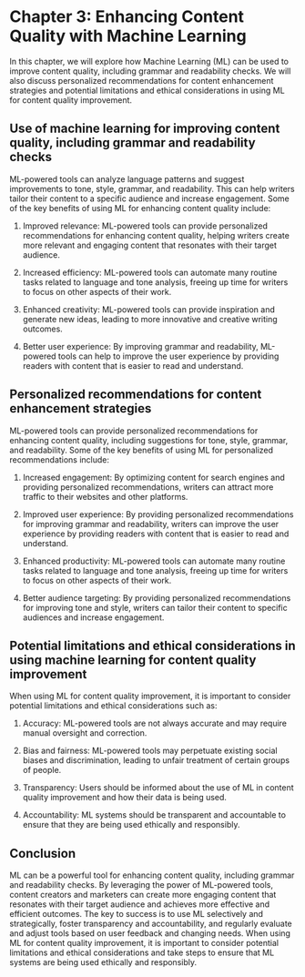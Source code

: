 Chapter 3: Enhancing Content Quality with Machine Learning
==========================================================

In this chapter, we will explore how Machine Learning (ML) can be used to improve content quality, including grammar and readability checks. We will also discuss personalized recommendations for content enhancement strategies and potential limitations and ethical considerations in using ML for content quality improvement.

Use of machine learning for improving content quality, including grammar and readability checks
-----------------------------------------------------------------------------------------------

ML-powered tools can analyze language patterns and suggest improvements to tone, style, grammar, and readability. This can help writers tailor their content to a specific audience and increase engagement. Some of the key benefits of using ML for enhancing content quality include:

1. Improved relevance: ML-powered tools can provide personalized recommendations for enhancing content quality, helping writers create more relevant and engaging content that resonates with their target audience.

2. Increased efficiency: ML-powered tools can automate many routine tasks related to language and tone analysis, freeing up time for writers to focus on other aspects of their work.

3. Enhanced creativity: ML-powered tools can provide inspiration and generate new ideas, leading to more innovative and creative writing outcomes.

4. Better user experience: By improving grammar and readability, ML-powered tools can help to improve the user experience by providing readers with content that is easier to read and understand.

Personalized recommendations for content enhancement strategies
---------------------------------------------------------------

ML-powered tools can provide personalized recommendations for enhancing content quality, including suggestions for tone, style, grammar, and readability. Some of the key benefits of using ML for personalized recommendations include:

1. Increased engagement: By optimizing content for search engines and providing personalized recommendations, writers can attract more traffic to their websites and other platforms.

2. Improved user experience: By providing personalized recommendations for improving grammar and readability, writers can improve the user experience by providing readers with content that is easier to read and understand.

3. Enhanced productivity: ML-powered tools can automate many routine tasks related to language and tone analysis, freeing up time for writers to focus on other aspects of their work.

4. Better audience targeting: By providing personalized recommendations for improving tone and style, writers can tailor their content to specific audiences and increase engagement.

Potential limitations and ethical considerations in using machine learning for content quality improvement
----------------------------------------------------------------------------------------------------------

When using ML for content quality improvement, it is important to consider potential limitations and ethical considerations such as:

1. Accuracy: ML-powered tools are not always accurate and may require manual oversight and correction.

2. Bias and fairness: ML-powered tools may perpetuate existing social biases and discrimination, leading to unfair treatment of certain groups of people.

3. Transparency: Users should be informed about the use of ML in content quality improvement and how their data is being used.

4. Accountability: ML systems should be transparent and accountable to ensure that they are being used ethically and responsibly.

Conclusion
----------

ML can be a powerful tool for enhancing content quality, including grammar and readability checks. By leveraging the power of ML-powered tools, content creators and marketers can create more engaging content that resonates with their target audience and achieves more effective and efficient outcomes. The key to success is to use ML selectively and strategically, foster transparency and accountability, and regularly evaluate and adjust tools based on user feedback and changing needs. When using ML for content quality improvement, it is important to consider potential limitations and ethical considerations and take steps to ensure that ML systems are being used ethically and responsibly.


